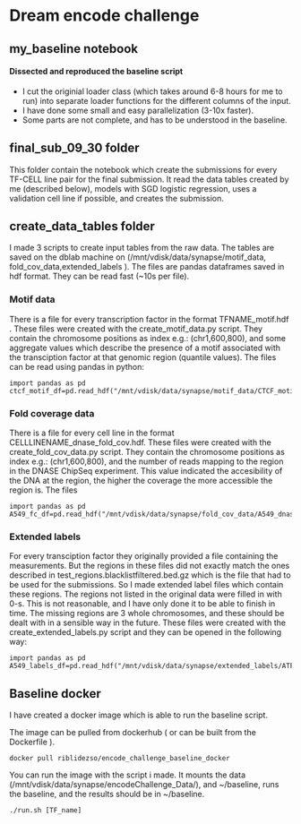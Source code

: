 # Dream encode challenge


## my_baseline notebook

#### Dissected and reproduced the baseline script

- I cut the originial loader class (which takes around 6-8 hours for me to run) into separate loader functions for the different columns of the input.
- I have done some small and easy parallelization (3-10x faster).
- Some parts are not complete, and has to be understood in the baseline.

## final_sub_09_30 folder

This folder contain the notebook which create the submissions for every TF-CELL line pair for the final submission. It read the data tables created by me (described below), models with SGD logistic regression, uses a validation cell line if possible, and creates the submission.

## create_data_tables folder

I made 3 scripts to create input tables from the raw data. The tables are saved on the dblab machine on (/mnt/vdisk/data/synapse/motif_data, fold_cov_data,extended_labels ). The files are pandas dataframes saved in hdf format. They can be read fast (~10s per file).

### Motif data

There is a file for every transcription factor in the format TFNAME_motif.hdf . These files were created with the create_motif_data.py script. They contain the chromosome positions as index e.g.: (chr1,600,800), and some aggregate values which describe the presence of a motif associated with the transciption factor at that genomic region (quantile values). The files can be read using pandas in python:

```
import pandas as pd
ctcf_motif_df=pd.read_hdf("/mnt/vdisk/data/synapse/motif_data/CTCF_motif.hdf","motif")
```

### Fold coverage data

There is a file for every cell line in the format CELLLINENAME_dnase_fold_cov.hdf. These files were created with the create_fold_cov_data.py script. They contain the chromosome positions as index e.g.: (chr1,600,800), and the number of reads mapping to the region in the DNASE ChipSeq experiment. This value indicated the accesibility of the DNA at the region, the higher the coverage the more accessible the region is. The files

```
import pandas as pd
A549_fc_df=pd.read_hdf("/mnt/vdisk/data/synapse/fold_cov_data/A549_dnase_fold_cov.hdf","dnase_fold_cov")
```

### Extended labels

For every transciption factor they originally provided a file containing the measurements. But the regions in these files did not exactly match the ones described in test_regions.blacklistfiltered.bed.gz which is the file that had to be used for the submissions. So I made extended label files which contain these regions. The regions not listed in the original data were filled in with 0-s. This is not reasonable, and I have only done it to be able to finish in time. The missing regions are 3 whole chromosomes, and these should be dealt with in a sensible way in the future. These files were created with the create_extended_labels.py script and they can be opened in the following way:

```
import pandas as pd
A549_labels_df=pd.read_hdf("/mnt/vdisk/data/synapse/extended_labels/ATF2_labels.hdf","labels")
```

## Baseline docker
I have created a docker image which is able to run the baseline script. 

The image can be pulled from dockerhub ( or can be built from the Dockerfile ).

```docker pull riblidezso/encode_challenge_baseline_docker```

You can run the image with the script i made. It mounts the data (/mnt/vdisk/data/synapse/encodeChallenge_Data/), and ~/baseline, runs the baseline, and the results should be in ~/baseline.

```./run.sh [TF_name]```
